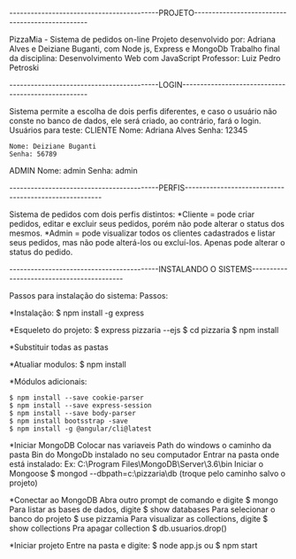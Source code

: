 ------------------------------------------PROJETO------------------------------------------------

PizzaMia - Sistema de pedidos on-line
Projeto desenvolvido por: Adriana Alves e Deiziane Buganti, com Node js, Express e MongoDb
Trabalho final da disciplina: Desenvolvimento Web com JavaScript
Professor: Luiz Pedro Petroski

------------------------------------------LOGIN---------------------------------------------------

Sistema permite a escolha de dois perfis diferentes, e caso o usuário não conste no banco de dados, ele será criado, ao contrário, fará o login. Usuários para teste:
CLIENTE
	Nome: Adriana Alves
	Senha: 12345

	Nome: Deiziane Buganti
	Senha: 56789
  
ADMIN
	Nome: admin
	Senha: admin
	
------------------------------------------PERFIS------------------------------------------------------

Sistema de pedidos com dois perfis distintos:
*Cliente = pode criar pedidos, editar e excluir seus pedidos, porém não pode alterar o status dos mesmos.
*Admin = pode visualizar todos os clientes cadastrados e listar seus pedidos, mas não pode alterá-los ou excluí-los. Apenas pode alterar o status do pedido.

------------------------------------------INSTALANDO O SISTEMS------------------------------------------

Passos para instalação do sistema:
Passos:

*Instalação:
	$ npm install -g express

*Esqueleto do projeto:
	$ express pizzaria --ejs
	$ cd pizzaria
	$ npm install

*Substituir todas as pastas

*Atualiar modulos:
	$ npm install

*Módulos adicionais:

	$ npm install --save cookie-parser
	$ npm install --save express-session
	$ npm install --save body-parser
	$ npm install bootsstrap -save
	$ npm install -g @angular/cli@latest

*Iniciar MongoDB
	Colocar nas variaveis Path do windows o caminho da pasta Bin do MongoDb instalado no seu computador
	Entrar na pasta onde está instalado:
	Ex: C:\Program Files\MongoDB\Server\3.6\bin
	Iniciar o Mongoose
	$ mongod --dbpath=c:\pizzaria\db (troque pelo caminho salvo o projeto)

*Conectar ao MongoDB
	Abra outro prompt de comando e digite
	$ mongo
	Para listar as bases de dados, digite
	$ show databases
	Para selecionar o banco do projeto
	$ use pizzamia
	Para visualizar as collections, digite
	$ show collections
	Pra apagar collection
	$ db.usuarios.drop()

*Iniciar projeto
	Entre na pasta e digite:
	$ node app.js
	ou
	$ npm start
